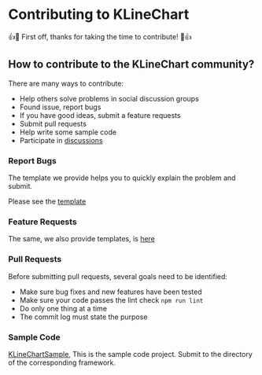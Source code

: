 # Contributing to KLineChart

👍🎉 First off, thanks for taking the time to contribute! 🎉👍

## How to contribute to the KLineChart community?
There are many ways to contribute:
+ Help others solve problems in social discussion groups
+ Found issue, report bugs
+ If you have good ideas, submit a feature requests
+ Submit pull requests
+ Help write some sample code
+ Participate in [discussions](https://github.com/liihuu/KLineChart/discussions)

### Report Bugs
The template we provide helps you to quickly explain the problem and submit.

Please see the [template](https://github.com/liihuu/KLineChart/issues/new?assignees=&labels=&template=bug_report.yml&title=%5BBug%5D+)

### Feature Requests
The same, we also provide templates, is [here](https://github.com/liihuu/KLineChart/issues/new?assignees=&labels=&template=feature_request.yml&title=%5BFeature%5D+)

### Pull Requests
Before submitting pull requests, several goals need to be identified:
+ Make sure bug fixes and new features have been tested
+ Make sure your code passes the lint check `npm run lint`
+ Do only one thing at a time
+ The commit log must state the purpose

### Sample Code
[KLineChartSample](https://github.com/liihuu/KLineChartSample), This is the sample code project. Submit to the directory of the corresponding framework.
